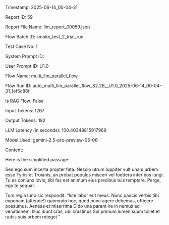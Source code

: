Timestamp: 2025-06-14_00-04-31

Report ID: 59

Report File Name: llm_report_00059.json

Flow Batch ID: smoke_test_2_trial_run

Test Case No: 1

System Prompt ID: 

User Prompt ID: U1.0

Flow Name: multi_llm_parallel_flow

Flow Run ID: auto_multi_llm_parallel_flow_S2.2B__U1.0_2025-06-14_00-04-31_1ef5c86f

Is RAG Flow: False

Input Tokens: 1267

Output Tokens: 182

LLM Latency (in seconds): 100.40348815917969

Model Used: gemini-2.5-pro-preview-05-06

Content:

Here is the simplified passage:

Sed ego sum incerta propter fata. Nescio utrum Iuppiter vult unam urbem esse Tyriis et Troianis, an probat populos misceri vel foedera inter eos iungi. Tu es coniunx Iovis; tibi fas est animum eius precibus tuis temptare. Perge, ego te sequar.

Tum regia Iuno sic respondit:
“Iste labor erit meus. Nunc paucis verbis tibi exponam (attende!) quomodo hoc, quod nunc agere debemus, efficere possumus. Aeneas et miserrima Dido una parant ire in nemus ad venationem. Illuc ibunt cras, ubi crastinus Sol primum lumen suum tollet et radiis suis orbem reteget.”
